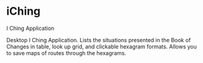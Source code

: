 # iChing
I Ching Application


Desktop I Ching Application. Lists the situations presented in the Book of Changes in table, look up grid, and clickable hexagram formats. 
Allows you to save maps of routes through the hexagrams. 
